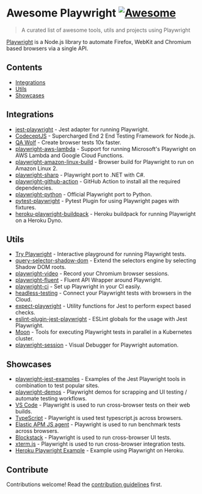 # Awesome Playwright [![Awesome](https://awesome.re/badge.svg)](https://awesome.re)

> A curated list of awesome tools, utils and projects using Playwright

[Playwright](https://github.com/microsoft/playwright) is a Node.js library to automate Firefox, WebKit and Chromium based browsers via a single API.

## Contents

- [Integrations](#integrations)
- [Utils](#utils)
- [Showcases](#showcases)

## Integrations

- [jest-playwright](https://github.com/playwright-community/jest-playwright/) - Jest adapter for running Playwright.
- [CodeceptJS](https://github.com/Codeception/CodeceptJS) - Supercharged End 2 End Testing Framework for Node.js.
- [QA Wolf](https://github.com/qawolf/qawolf) - Create browser tests 10x faster.
- [playwright-aws-lambda](https://github.com/JupiterOne/playwright-aws-lambda) - Support for running Microsoft's Playwright on AWS Lambda and Google Cloud Functions.
- [playwright-amazon-linux-build](https://github.com/help-14/playwright-amazon-linux-build) - Browser build for Playwright to run on Amazon Linux 2.
- [playwright-sharp](https://github.com/kblok/playwright-sharp) - Playwright port to .NET with C#.
- [playwright-github-action](https://github.com/microsoft/playwright-github-action) - GitHub Action to install all the required dependencies.
- [playwright-python](https://github.com/microsoft/playwright-python) - Official Playwright port to Python.
- [pytest-playwright](https://github.com/mxschmitt/pytest-playwright/) - Pytest Plugin for using Playwright pages with fixtures.
- [heroku-playwright-buildpack](https://github.com/mxschmitt/heroku-playwright-buildpack) - Heroku buildpack for running Playwright on a Heroku Dyno.

## Utils

- [Try Playwright](https://try.playwright.tech) - Interactive playground for running Playwright tests.
- [query-selector-shadow-dom](https://github.com/Georgegriff/query-selector-shadow-dom) - Extend the selectors engine by selecting Shadow DOM roots.
- [playwright-video](https://github.com/qawolf/playwright-video) - Record your Chromium browser sessions.
- [playwright-fluent](https://github.com/hdorgeval/playwright-fluent) - Fluent API Wrapper around Playwright.
- [playwright-ci](https://github.com/qawolf/playwright-ci) - Set up Playwright in your CI easily.
- [headless-testing](https://headlesstesting.com) - Connect your Playwright tests with browsers in the Cloud.
- [expect-playwright](https://github.com/playwright-community/expect-playwright) - Utility functions for Jest to perform expect based checks.
- [eslint-plugin-jest-playwright](https://github.com/playwright-community/eslint-plugin-jest-playwright) - ESLint globals for the usage with Jest Playwright.
- [Moon](https://github.com/aerokube/moon) - Tools for executing Playwright tests in parallel in a Kubernetes cluster.
- [playwright-session](https://github.com/domderen/playwright-session) - Visual Debugger for Playwright automation.

## Showcases

- [playwright-jest-examples](https://github.com/playwright-community/playwright-jest-examples) - Examples of the Jest Playwright tools in combination to test popular sites.
- [playwright-demos](https://github.com/nmanikiran/playwright-demos) - Playwright demos for scrapping and UI testing / automate testing workflows.
- [VS Code](https://github.com/microsoft/vscode) - Playwright is used to run cross-browser tests on their web builds.
- [TypeScript](https://github.com/microsoft/TypeScript) - Playwright is used test typescript.js across browsers.
- [Elastic APM JS agent](https://github.com/elastic/apm-agent-rum-js) - Playwright is used to run benchmark tests across browsers.
- [Blockstack](https://github.com/blockstack/ux) - Playwright is used to run cross-browser UI tests.
- [xterm.js](https://github.com/xtermjs/xterm.js) - Playwright is used to run cross-browser integration tests.
- [Heroku Playwright Example](https://github.com/mxschmitt/heroku-playwright-example) - Example using Playwright on Heroku.

## Contribute

Contributions welcome! Read the [contribution guidelines](contributing.md) first.
